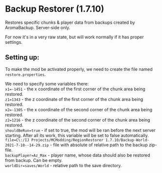 # Backup Restorer (1.7.10)

Restores specific chunks & player data from backups created by AromaBackup.
Server-side only.

For now it's in a very raw state, but will work normally if it has proper settings.

## Setting up:
To make the mod be activated properly, we need to create the file named `restore.properties`.

We need to specify some variables there:<br>
`x1=-1451` - the x coordinate of the first corner of the chunk area being restored.<br>
`z1=1343`  - the z coordinate of the first corner of the chunk area being restored.<br>
`x2=-1305` - the x coordinate of the second corner of the chunk area being restored.<br>
`z2=1216`  - the z coordinate of the second corner of the chunk area being restored.<br>
`shouldBeRun=true` - if set to true, the mod will be ran before the next server starting. After all its work, this variable will be set to false automatically.<br>
`file=C\:/IJ Projects/MCModding/RegionRestorer 1.7.10/Backup-World-2021-7-10--14-29.zip` - file with absolute of relative path to the backup zip-file.<br>
`backupPlayer=Az_Max` - player name, whose data should also be restored from backup. Can be empty.<br>
`worldDir=saves/World` - relative path to the save directory.<br>
